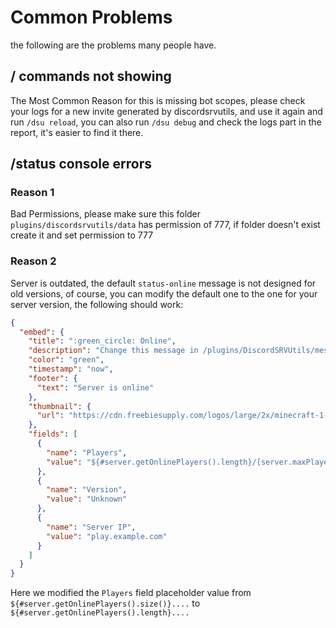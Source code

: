 # Common Problems
the following are the problems many people have.

## / commands not showing
The Most Common Reason for this is missing bot scopes, please check your logs for a new invite generated by discordsrvutils,
and use it again and run `/dsu reload`, you can also run `/dsu debug` and check the logs part in the report, it's easier to find it there.

## /status console errors
### Reason 1
Bad Permissions, please make sure this folder `plugins/discordsrvutils/data` has permission of 777, if folder doesn't exist create it and set permission to 777
### Reason 2
Server is outdated, the default `status-online` message is not designed for old versions, of course, you can modify the default one to the one for your server version, the following should work:

```json
{
  "embed": {
    "title": ":green_circle: Online",
    "description": "Change this message in /plugins/DiscordSRVUtils/messages/status-online.json",
    "color": "green",
    "timestamp": "now",
    "footer": {
      "text": "Server is online"
    },
    "thumbnail": {
      "url": "https://cdn.freebiesupply.com/logos/large/2x/minecraft-1-logo-png-transparent.png"
    },
    "fields": [
      {
        "name": "Players",
        "value": "${#server.getOnlinePlayers().length}/[server.maxPlayers]"
      },
      {
        "name": "Version",
        "value": "Unknown"
      },
      {
        "name": "Server IP",
        "value": "play.example.com"
      }
    ]
  }
}
```
Here we modified the `Players` field placeholder value from `${#server.getOnlinePlayers().size()}....` to `${#server.getOnlinePlayers().length}....`

